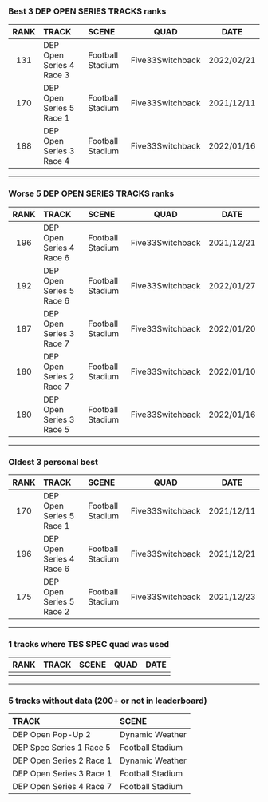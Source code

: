 ### Best 3 DEP OPEN SERIES TRACKS ranks
|RANK|TRACK|SCENE|QUAD|DATE|
|:---:|:---|:---|:---:|:---:|
|131|DEP Open Series 4 Race 3|Football Stadium|Five33Switchback|2022/02/21|
|170|DEP Open Series 5 Race 1|Football Stadium|Five33Switchback|2021/12/11|
|188|DEP Open Series 3 Race 4|Football Stadium|Five33Switchback|2022/01/16|
---
### Worse 5 DEP OPEN SERIES TRACKS ranks
|RANK|TRACK|SCENE|QUAD|DATE|
|:---:|:---|:---|:---:|:---:|
|196|DEP Open Series 4 Race 6|Football Stadium|Five33Switchback|2021/12/21|
|192|DEP Open Series 5 Race 6|Football Stadium|Five33Switchback|2022/01/27|
|187|DEP Open Series 3 Race 7|Football Stadium|Five33Switchback|2022/01/20|
|180|DEP Open Series 2 Race 7|Football Stadium|Five33Switchback|2022/01/10|
|180|DEP Open Series 3 Race 5|Football Stadium|Five33Switchback|2022/01/16|
---
### Oldest 3 personal best
|RANK|TRACK|SCENE|QUAD|DATE|
|:---:|:---|:---|:---:|:---:|
|170|DEP Open Series 5 Race 1|Football Stadium|Five33Switchback|2021/12/11|
|196|DEP Open Series 4 Race 6|Football Stadium|Five33Switchback|2021/12/21|
|175|DEP Open Series 5 Race 2|Football Stadium|Five33Switchback|2021/12/23|
---
### 1 tracks where TBS SPEC quad was used
|RANK|TRACK|SCENE|QUAD|DATE|
|:---:|:---|:---|:---:|:---:|
||||||
---
### 5 tracks without data (200+ or not in leaderboard)
|TRACK|SCENE|
|:---|:---|
|DEP Open Pop-Up 2|Dynamic Weather|
|DEP Spec Series 1 Race 5|Football Stadium|
|DEP Open Series 2 Race 1|Dynamic Weather|
|DEP Open Series 3 Race 1|Football Stadium|
|DEP Open Series 4 Race 7|Football Stadium|

